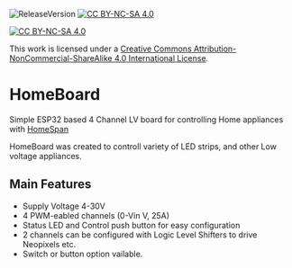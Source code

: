 ![ReleaseVersion](https://img.shields.io/github/v/release/mr4lexndr/HomeBoard)
[![CC BY-NC-SA 4.0][cc-by-nc-sa-shield]][cc-by-nc-sa]

[![CC BY-NC-SA 4.0][cc-by-nc-sa-image]][cc-by-nc-sa]

This work is licensed under a
[Creative Commons Attribution-NonCommercial-ShareAlike 4.0 International License][cc-by-nc-sa].


[cc-by-nc-sa]: http://creativecommons.org/licenses/by-nc-sa/4.0/
[cc-by-nc-sa-image]: https://licensebuttons.net/l/by-nc-sa/4.0/88x31.png
[cc-by-nc-sa-shield]: https://img.shields.io/badge/License-CC%20BY--NC--SA%204.0-lightgrey.svg

# HomeBoard
Simple ESP32 based 4 Channel LV board for controlling Home appliances with [HomeSpan](https://github.com/HomeSpan/HomeSpan)

HomeBoard was created to controll variety of LED strips, and other Low voltage appliances. 

## Main Features
- Supply Voltage 4-30V
- 4 PWM-eabled channels (0-Vin V, 25A)
- Status LED and Control push button for easy configuration
- 2 channels can be configured with Logic Level Shifters to drive Neopixels etc.
- Switch or button option vailable.
